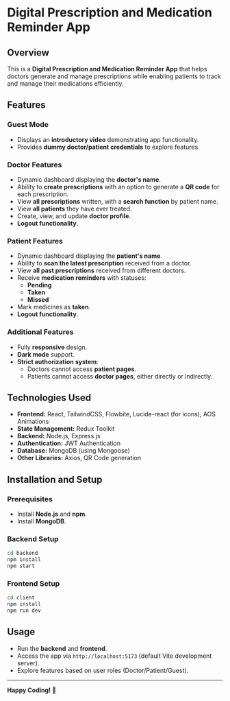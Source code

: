 # Digital Prescription and Medication Reminder App

## Overview
This is a **Digital Prescription and Medication Reminder App** that helps doctors generate and manage prescriptions while enabling patients to track and manage their medications efficiently.

## Features
### **Guest Mode**
- Displays an **introductory video** demonstrating app functionality.
- Provides **dummy doctor/patient credentials** to explore features.

### **Doctor Features**
- Dynamic dashboard displaying the **doctor's name**.
- Ability to **create prescriptions** with an option to generate a **QR code** for each prescription.
- View **all prescriptions** written, with a **search function** by patient name.
- View **all patients** they have ever treated.
- Create, view, and update **doctor profile**.
- **Logout functionality**.

### **Patient Features**
- Dynamic dashboard displaying the **patient's name**.
- Ability to **scan the latest prescription** received from a doctor.
- View **all past prescriptions** received from different doctors.
- Receive **medication reminders** with statuses:
  - **Pending**
  - **Taken**
  - **Missed**
- Mark medicines as **taken**.
- **Logout functionality**.

### **Additional Features**
- Fully **responsive** design.
- **Dark mode** support.
- **Strict authorization system**:
  - Doctors cannot access **patient pages**.
  - Patients cannot access **doctor pages**, either directly or indirectly.

## Technologies Used
- **Frontend:** React, TailwindCSS, Flowbite, Lucide-react (for icons), AOS Animations
- **State Management:** Redux Toolkit
- **Backend:** Node.js, Express.js
- **Authentication:** JWT Authentication
- **Database:** MongoDB (using Mongoose)
- **Other Libraries:** Axios, QR Code generation

## Installation and Setup
### **Prerequisites**
- Install **Node.js** and **npm**.
- Install **MongoDB**.

### **Backend Setup**
```bash
cd backend
npm install
npm start
```

### **Frontend Setup**
```bash
cd client
npm install
npm run dev
```

## Usage
- Run the **backend** and **frontend**.
- Access the app via `http://localhost:5173` (default Vite development server).
- Explore features based on user roles (Doctor/Patient/Guest).

---
**Happy Coding! 🚀**
